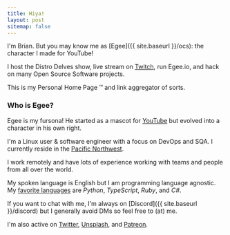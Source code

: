 ```yaml
---
title: Hiya!
layout: post
sitemap: false
---
```


I'm Brian. But you may know me as [Egee]({{ site.baseurl }}/ocs): the character I made for YouTube!

I host the Distro Delves show, live stream on [Twitch](https://www.twitch.tv/egeexyz), run Egee.io, and hack on many Open Source Software projects.

This is my Personal Home Page ™ and link aggregator of sorts.


### Who is Egee?

Egee is my fursona! He started as a mascot for [YouTube](https://www.youtube.com/c/Egeeirl) but evolved into a character in his own right.

I'm a Linux user & software engineer with a focus on DevOps and SQA. I currently reside in the [Pacific Northwest](https://en.wikipedia.org/wiki/Pacific_Northwest).

I work remotely and have lots of experience working with teams and people from all over the world.

My spoken language is English but I am programming language agnostic. My [favorite languages](https://coderstats.net/github/#egee-irl) are <i>Python</i>, <i>TypeScript</i>, <i>Ruby</i>, 
and <i>C#</i>.

If you want to chat with me, I'm always on [Discord]({{ site.baseurl }}/discord) but I generally avoid DMs so feel free to (at) me.

I'm also active on [Twitter](https://twitter.com/egee_irl), [Unsplash](https://unsplash.com/@egeeirl), and [Patreon](https://www.patreon.com/egeeirl).

